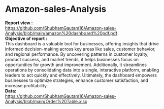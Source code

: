 # Amazon-sales-Analysis
**Report view :**<br/>
https://github.com/ShubhamGautam16/Amazon-sales-Analysis/blob/main/amazon%20dashboard%20pdf.pdf <br/>
**Objective of report :**<br/>
This dashboard is a valuable tool for businesses, offering insights that drive informed decision-making across key areas like sales, customer behavior, and regional performance. By uncovering patterns in customer loyalty, product success, and market trends, it helps businesses focus on opportunities for growth and improvement. Additionally, it streamlines operations by consolidating data into a single, interactive platform, enabling leaders to act quickly and effectively. Ultimately, the dashboard empowers businesses to optimize strategies, enhance customer satisfaction, and increase profitability.<br/>
**Data:**<br/>
https://github.com/ShubhamGautam16/Amazon-sales-Analysis/blob/main/Order%20Table.xlsx
